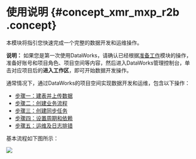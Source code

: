 # 使用说明 {#concept_xmr_mxp_r2b .concept}

本模块将指引您快速完成一个完整的数据开发和运维操作。

**说明：** 如果您是第一次使用DataWorks，请确认已经根据[准备工作](../../../../intl.zh-CN/准备工作/管理员使用云账号/新手引导.md#)模块的操作，准备好账号和项目角色、项目空间等内容，然后进入DataWorks管理控制台，单击对应项目后的**进入工作区**，即可开始数据开发操作。

通常情况下，通过DataWorks的项目空间实现数据开发和运维，包含以下操作：

-   [步骤一：建表并上传数据](intl.zh-CN/快速开始/步骤一：建表并上传数据.md#)
-   [步骤二：创建业务流程](intl.zh-CN/快速开始/步骤二：创建业务流程.md#)
-   [步骤三：创建同步任务](intl.zh-CN/快速开始/步骤三：创建同步任务.md#)
-   [步骤四：设置周期和依赖](intl.zh-CN/快速开始/步骤四：设置周期和依赖.md#)
-   [步骤五：运维及日志排错](intl.zh-CN/快速开始/步骤五：运维及日志排错.md#)

基本流程如下图所示：

![](http://static-aliyun-doc.oss-cn-hangzhou.aliyuncs.com/assets/img/16179/15362150418968_zh-CN.png)

